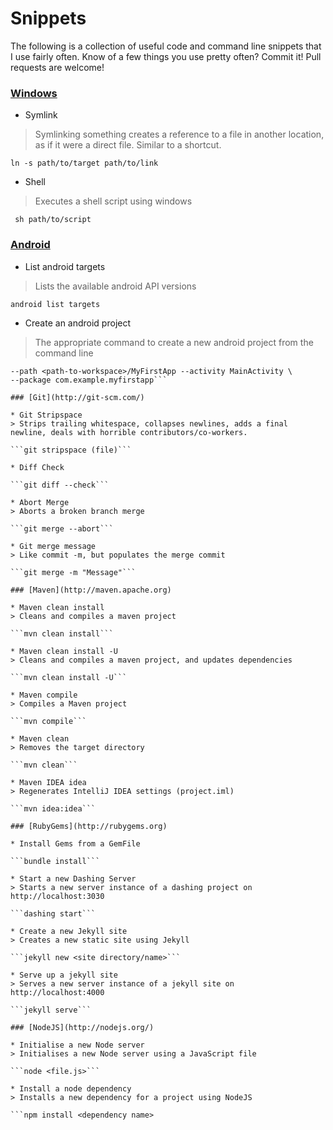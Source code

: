 Snippets
========

The following is a collection of useful code and command line snippets that I use fairly often. Know of a few things you use pretty often? Commit it! Pull requests are welcome!

### [Windows](http://windows.microsoft.com/en-au/windows/home)

* Symlink
> Symlinking something creates a reference to a file in another location, as if it were a direct file. Similar to a shortcut.

```ln -s path/to/target path/to/link```

* Shell
> Executes a shell script using windows

``` sh path/to/script```

### [Android](http://developer.android.com/)

* List android targets
> Lists the available android API versions

```android list targets```

* Create an android project
> The appropriate command to create a new android project from the command line

```android create project --target <target-id> --name MyFirstApp \
--path <path-to-workspace>/MyFirstApp --activity MainActivity \
--package com.example.myfirstapp```

### [Git](http://git-scm.com/)

* Git Stripspace
> Strips trailing whitespace, collapses newlines, adds a final newline, deals with horrible contributors/co-workers.

```git stripspace (file)```

* Diff Check

```git diff --check```

* Abort Merge
> Aborts a broken branch merge

```git merge --abort```

* Git merge message
> Like commit -m, but populates the merge commit

```git merge -m "Message"```

### [Maven](http://maven.apache.org)

* Maven clean install
> Cleans and compiles a maven project

```mvn clean install```

* Maven clean install -U
> Cleans and compiles a maven project, and updates dependencies

```mvn clean install -U```

* Maven compile
> Compiles a Maven project

```mvn compile```

* Maven clean
> Removes the target directory

```mvn clean```

* Maven IDEA idea
> Regenerates IntelliJ IDEA settings (project.iml)

```mvn idea:idea```

### [RubyGems](http://rubygems.org)

* Install Gems from a GemFile

```bundle install```

* Start a new Dashing Server
> Starts a new server instance of a dashing project on http://localhost:3030

```dashing start```

* Create a new Jekyll site
> Creates a new static site using Jekyll

```jekyll new <site directory/name>```

* Serve up a jekyll site
> Serves a new server instance of a jekyll site on http://localhost:4000

```jekyll serve```

### [NodeJS](http://nodejs.org/)

* Initialise a new Node server
> Initialises a new Node server using a JavaScript file

```node <file.js>```

* Install a node dependency
> Installs a new dependency for a project using NodeJS

```npm install <dependency name>

